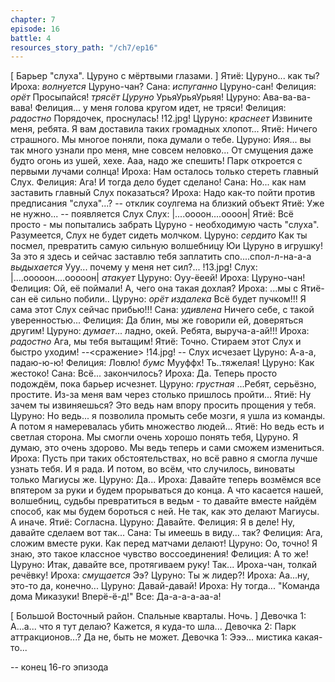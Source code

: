 ```yaml
---
chapter: 7
episode: 16
battle: 4
resources_story_path: "/ch7/ep16"
---
```

[ Барьер "слуха". Цуруно с мёртвыми глазами. ]
Ятиё: Цуруно... как ты?
Ироха: *волнуется* Цуруно-чан?
Сана: *испуганно* Цуруно-сан!
Фелиция: *орёт* Просыпайся! *трясёт Цуруно* УрьяУрьяУрьяя!
Цуруно: Ава-ва-ва-вава! Фелиция... у меня голова кругом идет, не тряси!
Фелиция: *радостно* Порядочек, проснулась!
!12.jpg!
Цуруно: *краснеет* Извините меня, ребята. Я вам доставила таких громадных хлопот...
Ятиё: Ничего страшного. Мы многое поняли, пока думали о тебе.
Цуруно: Ияя... вы так много узнали про меня, мне совсем неловко... От смущения даже будто огонь из ушей, хехе. Ааа, надо же спешить! Парк откроется с первыми лучами солнца!
Ироха: Нам осталось только стереть главный Слух.
Фелиция: Ага! И тогда дело будет сделано!
Сана: Но... как нам заставить главный Слух показаться?
Ироха: Надо как-то пойти против предписания "слуха"...?
-- отклик соулгема на близкий объект
Ятиё: Уже не нужно...
-- появляется Слух
Слух: |....оооон....оооон|
Ятиё: Всё просто - мы попытались забрать Цуруно - необходимую часть "слуха". Разумеется, Слух не будет сидеть молчком.
Цуруно: *сердито* Как ты посмел, превратить самую сильную волшебницу Юи Цуруно в игрушку! За это я здесь и сейчас заставлю тебя заплатить спо....спол-л-на-а-а *выдыхается* Ууу... почему у меня нет сил?...
!13.jpg!
Слух: |....ооооон....ооооон| *атакует*
Цуруно: Оуу-ёеей!
Ироха: Цуруно-чан!
Фелиция: Ой, её поймали! А, чего она такая дохлая?
Ироха: ...мы с Ятиё-сан её сильно побили..
Цуруно: *орёт издалека* Всё будет пучком!!! Я сама этот Слух сейчас прибью!!!
Сана: *удивлена* Ничего себе, с такой уверенностью...
Фелиция: Да блин, мы же говорили ей, доверяться другим!
Цуруно: *думает*... ладно, окей. Ребята, выруча-а-ай!!!
Ироха: *радостно* Ага, мы тебя вытащим!
Ятиё: Точно. Стираем этот Слух и быстро уходим!
--<сражение>
!14.jpg!
-- Слух исчезает
Цуруно: А-а-а, падаю-ю-ю!
Фелиция: Ловлю! *бумс* Мууффх! Ть..тяжелая!
Цуруно: Как жестоко!
Сана: Всё... закончилось?
Ироха: Да. Теперь просто подождём, пока барьер исчезнет.
Цуруно: *грустная* ...Ребят, серьёзно, простите. Из-за меня вам через столько пришлось пройти...
Ятиё: Ну зачем ты извиняешься? Это ведь нам впору просить прощения у тебя.
Цуруно: Но ведь... я позволила промыть себе мозги, я ушла из команды. А потом я намеревалась убить множество людей...
Ятиё: Но ведь есть и светлая сторона. Мы смогли очень хорошо понять тебя, Цуруно. Я думаю, это очень здорово. Мы ведь теперь и сами сможем измениться.
Ироха: Пусть при таких обстоятельствах, но всё равно я смогла лучше узнать тебя. И я рада. И потом, во всём, что случилось, виноваты только Магиусы же.
Цуруно: Да...
Ироха: Давайте теперь возмёмся все впятером за руки и будем прорываться до конца. А что касается нашей, волшебниц, судьбы превратиться в ведьм - то давайте вместе найдём способ, как мы будем бороться с ней. Не так, как это делают Магиусы. А иначе.
Ятиё: Согласна.
Цуруно: Давайте.
Фелиция: Я в деле! Ну, давайте сделаем вот так...
Сана: Ты имеешь в виду... так?
Фелиция: Ага, сложим вместе руки. Как перед матчами делают!
Цуруно: Оо, точно! Я знаю, это такое классное чувство воссоединения!
Фелиция: А то же!
Цуруно: Итак, давайте все, протягиваем руку! Так... Ироха-чан, толкай речёвку!
Ироха: *смущается* Ээ?
Цуруно: Ты ж лидер?!
Ироха: Аа...ну, это-то да, конечно...
Цуруно: Давай-давай!
Ироха: Ну тогда... "Команда дома Миказуки! Вперё-ё-д!"
Все: Да-а-а-а-аа-а!

[ Большой Восточный район. Спальные кварталы. Ночь. ]
Девочка 1: А...а... что я тут делаю? Кажется, я куда-то шла...
Девочка 2: Парк аттракционов...? Да не, быть не может.
Девочка 1: Эээ... мистика какая-то...

-- конец 16-го эпизода
